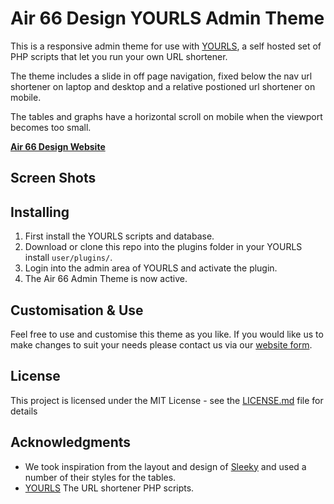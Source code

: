 # Air 66 Design YOURLS Admin Theme

This is a responsive admin theme for use with [YOURLS](https://github.com/YOURLS/YOURLS), a self hosted set of PHP scripts that let you run your own URL shortener.

The theme includes a slide in off page navigation, fixed below the nav url shortener on laptop and desktop and a relative postioned url shortener on mobile.

The tables and graphs have a horizontal scroll on mobile when the viewport becomes too small.

**[Air 66 Design Website](https://air66design.com)**

## Screen Shots

## Installing

1. First install the YOURLS scripts and database.
2. Download or clone this repo into the plugins folder in your YOURLS install `user/plugins/`.
3. Login into the admin area of YOURLS and activate the plugin.
4. The Air 66 Admin Theme is now active.

## Customisation & Use

Feel free to use and customise this theme as you like. If you would like us to make changes to suit your needs please contact us via our [website form](https://air66design.com/contact).

## License

This project is licensed under the MIT License - see the [LICENSE.md](LICENSE.md) file for details

## Acknowledgments

* We took inspiration from the layout and design of [Sleeky](https://github.com/Flynntes/Sleeky) and used a number of their styles for the tables.
* [YOURLS](https://github.com/YOURLS/YOURLS) The URL shortener PHP scripts.
